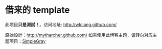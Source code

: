 借来的 template
======================

此项目**只是測試！**。访问地址: <http://wkliang.github.com/>

原始設計：<http://mytharcher.github.com/>
如需使用此博客主题，请转向对应主题项目：[SimpleGray](https://github.com/mytharcher/SimpleGray)
